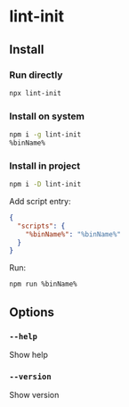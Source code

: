 # lint-init

## Install

### Run directly

```bash
npx lint-init
```

### Install on system

```bash
npm i -g lint-init
%binName%
```

### Install in project

```bash
npm i -D lint-init
```

Add script entry:

```json
{
  "scripts": {
    "%binName%": "%binName%"
  }
}
```

Run:

```bash
npm run %binName%
```

## Options

### `--help`

Show help

### `--version`

Show version
